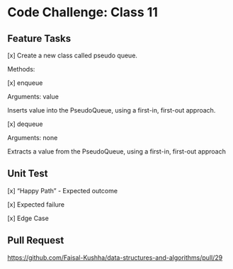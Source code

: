 # Code Challenge: Class 11

## Feature Tasks

[x] Create a new class called pseudo queue.

Methods:

[x] enqueue

Arguments: value

Inserts value into the PseudoQueue, using a first-in, first-out approach.

[x] dequeue

Arguments: none

Extracts a value from the PseudoQueue, using a first-in, first-out approach

## Unit Test

[x] “Happy Path” - Expected outcome

[x] Expected failure

[x] Edge Case

## Pull Request

https://github.com/Faisal-Kushha/data-structures-and-algorithms/pull/29
